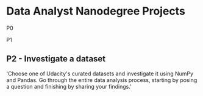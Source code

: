# Data Analyst Nanodegree Projects

P0


P1


## P2 - Investigate a dataset

'Choose one of Udacity's curated datasets and investigate it using NumPy and Pandas. Go through the entire data analysis process, starting by posing a question and finishing by sharing your findings.'